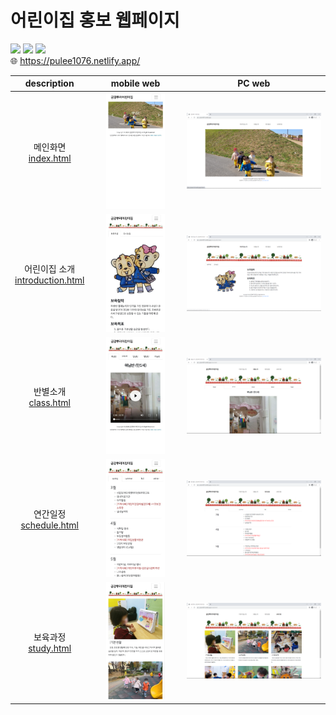 # 어린이집 홍보 웹페이지
![](https://img.shields.io/badge/HTML5-E34F26?style=flat-square&logo=html5&logoColor=white)
![](https://img.shields.io/badge/CSS3-1572B6?style=flat-square&logo=css3&logoColor=white)
![](https://img.shields.io/badge/Bootstrap-7952B3?style=flat-square&logo=bootstrap&logoColor=white)
<br/>
:globe_with_meridians: https://pulee1076.netlify.app/

|description|mobile web|PC web|
|:---:|:---:|:---:|
|메인화면<br>[index.html](index.html)|<img src="readmeImg/mobile1.jpg" width="70%">|![](readmeImg/pc1.png)|
|어린이집 소개<br>[introduction.html](introduction.html)|<img src="readmeImg/mobile2.jpg" width="70%">|![](readmeImg/pc2.png)|
|반별소개<br>[class.html](class.html)|<img src="readmeImg/mobile3.jpg" width="70%">|![](readmeImg/pc3.png)|
|연간일정<br>[schedule.html](schedule.html)|<img src="readmeImg/mobile4.jpg" width="70%">|![](readmeImg/pc4.png)|
|보육과정<br>[study.html](study.html)|<img src="readmeImg/mobile5.jpg" width="70%">|![](readmeImg/pc5.png)|
